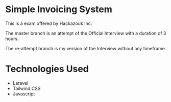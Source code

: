 # Simple Invoicing System
This is a exam offered by Hackazouk Inc.

The master branch is an attempt of the Official Interview with a duration of 3 hours.

The re-attempt branch is my version of the Interview without any timeframe.

# Technologies Used

* Laravel
* Tailwind CSS
* Javascript
